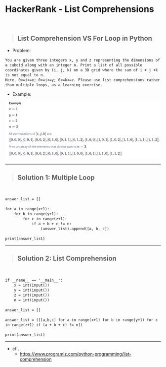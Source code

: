 # HackerRank - List Comprehensions
<br>

> ## List Comprehension VS For Loop in Python

- Problem:
```
You are given three integers x, y and z representing the dimensions of a cuboid along with an integer n. Print a list of all possible coordinates given by (i, j, k) on a 3D grid where the sum of i + j +k is not equal to n. 
Here, 0<=i<=x; 0<=j<=y; 0<=k<=z. Please use list comprehensions rather than multiple loops, as a learning exercise.
```

- Example:
<img src="././HackerRank-List_Comprehension.png">
<br>
<hr>

> ## Solution 1: Multiple Loop
<br>

```
answer_list = []

for a in range(x+1):
    for b in range(y+1):
        for c in range(z+1):
            if a + b + c != n:
                (answer_list).append([a, b, c])

print(answer_list)
```
<hr>

> ## Solution 2: List Comprehension
<br>

```
if __name__ == '__main__':
    x = int(input())
    y = int(input())
    z = int(input())
    n = int(input())

answer_list = []

answer_list = ([[a,b,c] for a in range(x+1) for b in range(y+1) for c in range(z+1) if (a + b + c) != n])

print(answer_list)
```
<hr>

- cf .
    - https://www.programiz.com/python-programming/list-comprehension



